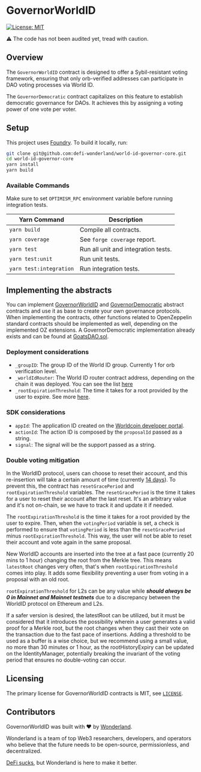 # GovernorWorldID

[![License: MIT](https://img.shields.io/badge/License-MIT-blue.svg)](https://github.com/defi-wonderland/world-id-governor-core/blob/main/LICENSE)

⚠️ The code has not been audited yet, tread with caution.

## Overview

The `GovernorWorldID` contract is designed to offer a Sybil-resistant voting framework, ensuring that only orb-verified addresses can participate in DAO voting processes via World ID. 

The `GovernorDemocratic` contract capitalizes on this feature to establish democratic governance for DAOs. It achieves this by assigning a voting power of one vote per voter.

## Setup

This project uses [Foundry](https://book.getfoundry.sh/). To build it locally, run:

```sh
git clone git@github.com:defi-wonderland/world-id-governor-core.git
cd world-id-governor-core
yarn install
yarn build
```

### Available Commands

Make sure to set `OPTIMISM_RPC` environment variable before running integration tests.

| Yarn Command            | Description                                                |
| ----------------------- | ---------------------------------------------------------- |
| `yarn build`            | Compile all contracts.                                     |
| `yarn coverage`         | See `forge coverage` report.                               |
| `yarn test`             | Run all unit and integration tests.                        |
| `yarn test:unit`        | Run unit tests.                                            |
| `yarn test:integration` | Run integration tests. |

## Implementing the abstracts

You can implement [GovernorWorldID](src/contracts/GovernorWorldID.sol) and [GovernorDemocratic](src/contracts/GovernorDemocratic.sol) abstract contracts and use it as base to create your own governance protocols.
When implementing the contracts, other functions related to OpenZeppelin standard contracts should be implemented as well, depending on the implemented OZ extensions.
A GovernorDemocratic implementation already exists and can be found at [GoatsDAO.sol](src/contracts/GoatsDAO.sol).

### Deployment considerations

- `_groupID`: The group ID of the World ID group. Currently 1 for orb verification level.
- `_worldIdRouter`: The World ID router contract address, depending on the chain it was deployed. You can see the list [here](https://docs.worldcoin.org/reference/address-book)
- `_rootExpirationThreshold`: The time it takes for a root provided by the user to expire. See more [here](#double-voting-mitigation).

### SDK considerations
- `appId`: The application ID created on the [Worldcoin developer portal](https://developer.worldcoin.org/).
- `actionId`: The action ID is composed by the `proposalId` passed as a string.
- `signal`: The signal will be the support passed as a string.

### Double voting mitigation

In the WorldID protocol, users can choose to reset their account, and this re-insertion will take a certain amount of time (currently [14 days](https://docs.worldcoin.org/further-reading/world-id-reset)). To prevent this, the contract has `resetGracePeriod` and `rootExpirationThreshold` variables. The `resetGracePeriod` is the time it takes for a user to reset their account after the last reset. It's an arbitrary value and it's not on-chain, se we have to track it and update it if needed.

The `rootExpirationThreshold` is the time it takes for a root provided by the user to expire.
Then, when the `votingPeriod` variable is set, a check is performed to ensure that `votingPeriod` is less than the `resetGracePeriod` minus `rootExpirationThreshold`.
This way, the user will not be able to reset their account and vote again in the same proposal.

New WorldID accounts are inserted into the tree at a fast pace (currently 20 mins to 1 hour) changing the root from the Merkle tree. This means `latestRoot` changes very often, that's when `rootExpirationThreshold` comes into play. It adds some flexibility preventing a user from voting in a proposal with an old root.

`rootExpirationThreshold` for L2s can be any value while **_should always be 0 in Mainnet and Mainnet testnets_** due to a discrepancy between the WorldID protocol on Ethereum and L2s. 

If a safer version is desired, the latestRoot can be utilized, but it must be considered that it introduces the possibility wherein a user generates a valid proof for a Merkle root, but the root changes when they cast their vote on the transaction due to the fast pace of insertions. Adding a threshold to be used as a buffer is a wise choice, but we recommend using a small value, no more than 30 minutes or 1 hour, as the rootHistoryExpiry can be updated on the IdentityManager, potentially breaking the invariant of the voting period that ensures no double-voting can occur.

## Licensing

The primary license for GovernorWorldID contracts is MIT, see [`LICENSE`](./LICENSE).

## Contributors

GovernorWorldID was built with ❤️ by [Wonderland](https://defi.sucks).

Wonderland is a team of top Web3 researchers, developers, and operators who believe that the future needs to be open-source, permissionless, and decentralized.

[DeFi sucks](https://defi.sucks), but Wonderland is here to make it better.
